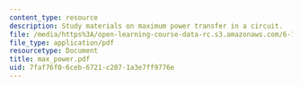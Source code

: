 ```yaml
---
content_type: resource
description: Study materials on maximum power transfer in a circuit.
file: /media/https%3A/open-learning-course-data-rc.s3.amazonaws.com/6-101-introductory-analog-electronics-laboratory-spring-2007/7faf76f06ceb6721c2071a3e7ff9776e_max_power.pdf
file_type: application/pdf
resourcetype: Document
title: max_power.pdf
uid: 7faf76f0-6ceb-6721-c207-1a3e7ff9776e
---
```

